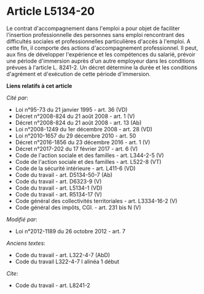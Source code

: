 # Article L5134-20

Le contrat d'accompagnement dans l'emploi a pour objet de faciliter l'insertion professionnelle des personnes sans emploi
rencontrant des difficultés sociales et professionnelles particulières d'accès à l'emploi. A cette fin, il comporte des
actions d'accompagnement professionnel. Il peut, aux fins de développer l'expérience et les compétences du salarié, prévoir
une période d'immersion auprès d'un autre employeur dans les conditions prévues à l'article L. 8241-2. Un décret détermine la
durée et les conditions d'agrément et d'exécution de cette période d'immersion.

**Liens relatifs à cet article**

_Cité par_:

  - Loi n°95-73 du 21 janvier 1995 - art. 36 (VD)
  - Décret n°2008-824 du 21 août 2008 - art. 1 (V)
  - Décret n°2008-824 du 21 août 2008 - art. 13 (Ab)
  - Loi n°2008-1249 du 1er décembre 2008 - art. 28 (VD)
  - Loi n°2010-1657 du 29 décembre 2010 - art. 50
  - Décret n°2016-1856 du 23 décembre 2016 - art. 1 (V)
  - Décret n°2017-202 du 17 février 2017 - art. 6 (V)
  - Code de l'action sociale et des familles - art. L344-2-5 (V)
  - Code de l'action sociale et des familles - art. L522-8 (VT)
  - Code de la sécurité intérieure - art. L411-6 (VD)
  - Code du travail - art. D5134-50-7 (Ab)
  - Code du travail - art. D6323-9 (V)
  - Code du travail - art. L5134-1 (VD)
  - Code du travail - art. R5134-17 (V)
  - Code général des collectivités territoriales - art. L3334-16-2 (V)
  - Code général des impôts, CGI. - art. 231 bis N (V)

_Modifié par_:

  - Loi n°2012-1189 du 26 octobre 2012 - art. 7

_Anciens textes_:

  - Code du travail - art. L322-4-7 (AbD)
  - Code du travail L322-4-7 I alinéa 1 début

_Cite_:

  - Code du travail - art. L8241-2
